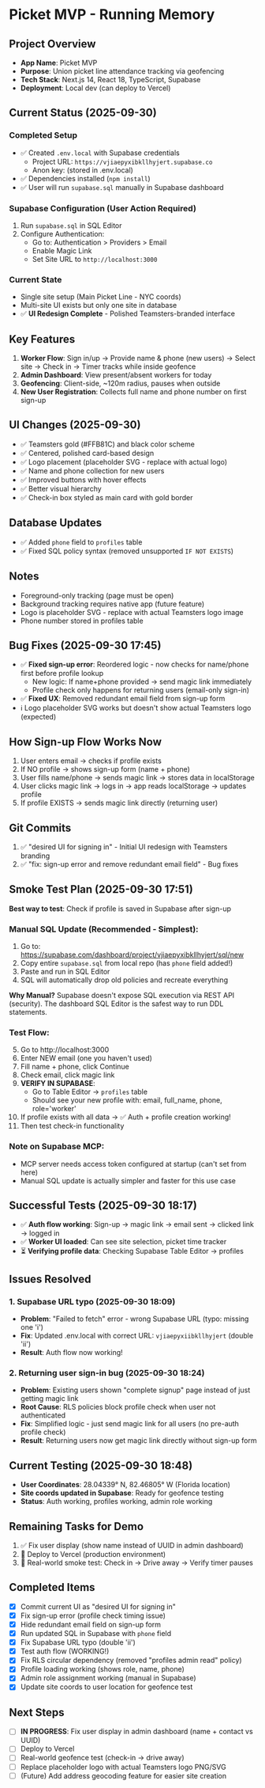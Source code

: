 # Picket MVP - Running Memory

## Project Overview
- **App Name**: Picket MVP
- **Purpose**: Union picket line attendance tracking via geofencing
- **Tech Stack**: Next.js 14, React 18, TypeScript, Supabase
- **Deployment**: Local dev (can deploy to Vercel)

## Current Status (2025-09-30)

### Completed Setup
- ✅ Created `.env.local` with Supabase credentials
  - Project URL: `https://vjiaepyxibkllhyjert.supabase.co`
  - Anon key: (stored in .env.local)
- ✅ Dependencies installed (`npm install`)
- ✅ User will run `supabase.sql` manually in Supabase dashboard

### Supabase Configuration (User Action Required)
1. Run `supabase.sql` in SQL Editor
2. Configure Authentication:
   - Go to: Authentication > Providers > Email
   - Enable Magic Link
   - Set Site URL to `http://localhost:3000`

### Current State
- Single site setup (Main Picket Line - NYC coords)
- Multi-site UI exists but only one site in database
- ✅ **UI Redesign Complete** - Polished Teamsters-branded interface

## Key Features
1. **Worker Flow**: Sign in/up → Provide name & phone (new users) → Select site → Check in → Timer tracks while inside geofence
2. **Admin Dashboard**: View present/absent workers for today
3. **Geofencing**: Client-side, ~120m radius, pauses when outside
4. **New User Registration**: Collects full name and phone number on first sign-up

## UI Changes (2025-09-30)
- ✅ Teamsters gold (#FFB81C) and black color scheme
- ✅ Centered, polished card-based design
- ✅ Logo placement (placeholder SVG - replace with actual logo)
- ✅ Name and phone collection for new users
- ✅ Improved buttons with hover effects
- ✅ Better visual hierarchy
- ✅ Check-in box styled as main card with gold border

## Database Updates
- ✅ Added `phone` field to `profiles` table
- ✅ Fixed SQL policy syntax (removed unsupported `IF NOT EXISTS`)

## Notes
- Foreground-only tracking (page must be open)
- Background tracking requires native app (future feature)
- Logo is placeholder SVG - replace with actual Teamsters logo image
- Phone number stored in profiles table

## Bug Fixes (2025-09-30 17:45)
- ✅ **Fixed sign-up error**: Reordered logic - now checks for name/phone first before profile lookup
  - New logic: If name+phone provided → send magic link immediately
  - Profile check only happens for returning users (email-only sign-in)
- ✅ **Fixed UX**: Removed redundant email field from sign-up form
- ℹ️ Logo placeholder SVG works but doesn't show actual Teamsters logo (expected)

## How Sign-up Flow Works Now
1. User enters email → checks if profile exists
2. If NO profile → shows sign-up form (name + phone)
3. User fills name/phone → sends magic link → stores data in localStorage
4. User clicks magic link → logs in → app reads localStorage → updates profile
5. If profile EXISTS → sends magic link directly (returning user)

## Git Commits
1. ✅ "desired UI for signing in" - Initial UI redesign with Teamsters branding
2. ✅ "fix: sign-up error and remove redundant email field" - Bug fixes

## Smoke Test Plan (2025-09-30 17:51)
**Best way to test**: Check if profile is saved in Supabase after sign-up

### Manual SQL Update (Recommended - Simplest):
1. Go to: https://supabase.com/dashboard/project/vjiaepyxibkllhyjert/sql/new
2. Copy entire `supabase.sql` from local repo (has `phone` field added!)
3. Paste and run in SQL Editor
4. SQL will automatically drop old policies and recreate everything

**Why Manual?** Supabase doesn't expose SQL execution via REST API (security). The dashboard SQL Editor is the safest way to run DDL statements.

### Test Flow:
5. Go to http://localhost:3000
6. Enter NEW email (one you haven't used)
7. Fill name + phone, click Continue
8. Check email, click magic link
9. **VERIFY IN SUPABASE**: 
   - Go to Table Editor → `profiles` table
   - Should see your new profile with: email, full_name, phone, role='worker'
10. If profile exists with all data → ✅ Auth + profile creation working!
11. Then test check-in functionality

### Note on Supabase MCP:
- MCP server needs access token configured at startup (can't set from here)
- Manual SQL update is actually simpler and faster for this use case

## Successful Tests (2025-09-30 18:17)
- ✅ **Auth flow working**: Sign-up → magic link → email sent → clicked link → logged in
- ✅ **Worker UI loaded**: Can see site selection, picket time tracker
- ⏳ **Verifying profile data**: Checking Supabase Table Editor → profiles

## Issues Resolved
### 1. Supabase URL typo (2025-09-30 18:09)
- **Problem**: "Failed to fetch" error - wrong Supabase URL (typo: missing one 'i')
- **Fix**: Updated .env.local with correct URL: `vjiaepyxiibkllhyjert` (double 'ii')
- **Result**: Auth flow now working!

### 2. Returning user sign-in bug (2025-09-30 18:24)
- **Problem**: Existing users shown "complete signup" page instead of just getting magic link
- **Root Cause**: RLS policies block profile check when user not authenticated
- **Fix**: Simplified logic - just send magic link for all users (no pre-auth profile check)
- **Result**: Returning users now get magic link directly without sign-up form

## Current Testing (2025-09-30 18:48)
- **User Coordinates**: 28.04339° N, 82.46805° W (Florida location)
- **Site coords updated in Supabase**: Ready for geofence testing
- **Status**: Auth working, profiles working, admin role working

## Remaining Tasks for Demo
1. ✅ Fix user display (show name instead of UUID in admin dashboard)
2. 🚀 Deploy to Vercel (production environment)
3. 🧪 Real-world smoke test: Check in → Drive away → Verify timer pauses

## Completed Items
- [x] Commit current UI as "desired UI for signing in" 
- [x] Fix sign-up error (profile check timing issue)
- [x] Hide redundant email field on sign-up form
- [x] Run updated SQL in Supabase with `phone` field
- [x] Fix Supabase URL typo (double 'ii')
- [x] Test auth flow (WORKING!)
- [x] Fix RLS circular dependency (removed "profiles admin read" policy)
- [x] Profile loading working (shows role, name, phone)
- [x] Admin role assignment working (manual in Supabase)
- [x] Update site coords to user location for geofence test

## Next Steps
- [ ] **IN PROGRESS**: Fix user display in admin dashboard (name + contact vs UUID)
- [ ] Deploy to Vercel
- [ ] Real-world geofence test (check-in → drive away)
- [ ] Replace placeholder logo with actual Teamsters logo PNG/SVG
- [ ] (Future) Add address geocoding feature for easier site creation
